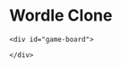 <html lang="en">
<head>
    <link href="https://cdnjs.cloudflare.com/ajax/libs/toastr.js/latest/toastr.min.css" rel="stylesheet"/>
 
<link
    rel="stylesheet"
		href="https://cdnjs.cloudflare.com/ajax/libs/animate.css/4.1.1/animate.min.css"
  />
    <meta charset="UTF-8">
    <meta http-equiv="X-UA-Compatible" content="IE=edge">
    <meta name="viewport" content="width=device-width, initial-scale=1.0">
    <title>Wordle</title>
</head>
<body>
    <h1> Wordle Clone </h1>
    
    <div id="game-board">

    </div>
<script
src="https://code.jquery.com/jquery-3.6.0.min.js"
integrity="sha256-/xUj+3OJU5yExlq6GSYGSHk7tPXikynS7ogEvDej/m4="
crossorigin="anonymous"></script>
<script src="https://cdnjs.cloudflare.com/ajax/libs/toastr.js/latest/toastr.min.js"></script>
<script src="/js/script.js" type="module"></script>
</body>
</html>
